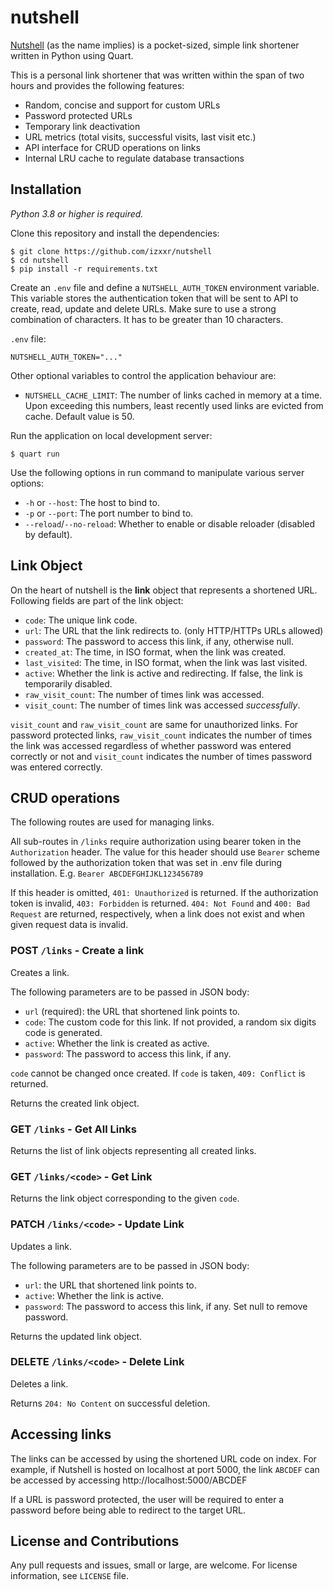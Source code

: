 # nutshell
[Nutshell](https://izxxr.medium.com/writing-a-pocket-sized-url-shortener-in-python-a1f9ab64b14a) (as the name implies) is a
pocket-sized, simple link shortener written in Python using Quart.

This is a personal link shortener that was written within the span of two hours and provides the
following features:

- Random, concise and support for custom URLs
- Password protected URLs
- Temporary link deactivation
- URL metrics (total visits, successful visits, last visit etc.)
- API interface for CRUD operations on links
- Internal LRU cache to regulate database transactions

## Installation
_Python 3.8 or higher is required._

Clone this repository and install the dependencies:

```
$ git clone https://github.com/izxxr/nutshell
$ cd nutshell
$ pip install -r requirements.txt
```

Create an `.env` file and define a `NUTSHELL_AUTH_TOKEN` environment variable. This variable
stores the authentication token that will be sent to API to create, read, update and delete
URLs. Make sure to use a strong combination of characters. It has to be greater than 10 characters.

`.env` file:

```
NUTSHELL_AUTH_TOKEN="..."
```

Other optional variables to control the application behaviour are:

- `NUTSHELL_CACHE_LIMIT`: The number of links cached in memory at a time. Upon exceeding this numbers,
  least recently used links are evicted from cache. Default value is 50.

Run the application on local development server:

```
$ quart run
```

Use the following options in run command to manipulate various server options:

- `-h` or `--host`: The host to bind to.
- `-p` or `--port`: The port number to bind to.
- `--reload`/`--no-reload`: Whether to enable or disable reloader (disabled by default).

## Link Object
On the heart of nutshell is the **link** object that represents a shortened URL. Following
fields are part of the link object:

- `code`: The unique link code.
- `url`: The URL that the link redirects to. (only HTTP/HTTPs URLs allowed)
- `password`: The password to access this link, if any, otherwise null.
- `created_at`: The time, in ISO format, when the link was created.
- `last_visited`: The time, in ISO format, when the link was last visited.
- `active`: Whether the link is active and redirecting. If false, the link is temporarily disabled.
- `raw_visit_count`: The number of times link was accessed.
- `visit_count`: The number of times link was accessed *successfully*.

`visit_count` and `raw_visit_count` are same for unauthorized links. For password protected links, `raw_visit_count`
indicates the number of times the link was accessed regardless of whether password was entered correctly or not and
`visit_count` indicates the number of times password was entered correctly.

## CRUD operations
The following routes are used for managing links.

All sub-routes in `/links` require authorization using bearer token in the `Authorization`
header. The value for this header should use `Bearer` scheme followed by the authorization token
that was set in .env file during installation. E.g. `Bearer ABCDEFGHIJKL123456789`

If this header is omitted, `401: Unauthorized` is returned. If the authorization token is invalid,
`403: Forbidden` is returned. `404: Not Found` and `400: Bad Request` are returned, respectively, when
a link does not exist and when given request data is invalid.

### POST `/links` - Create a link
Creates a link.

The following parameters are to be passed in JSON body:

- `url` (required): the URL that shortened link points to.
- `code`: The custom code for this link. If not provided, a random six digits code is generated.
- `active`: Whether the link is created as active.
- `password`: The password to access this link, if any.

`code` cannot be changed once created. If `code` is taken, `409: Conflict` is returned.

Returns the created link object.

### GET `/links` - Get All Links
Returns the list of link objects representing all created links.

### GET `/links/<code>` - Get Link
Returns the link object corresponding to the given `code`.

### PATCH `/links/<code>` - Update Link
Updates a link.

The following parameters are to be passed in JSON body:

- `url`: the URL that shortened link points to.
- `active`: Whether the link is active.
- `password`: The password to access this link, if any. Set null to remove password.

Returns the updated link object.

### DELETE `/links/<code>` - Delete Link
Deletes a link.

Returns `204: No Content` on successful deletion.

## Accessing links
The links can be accessed by using the shortened URL code on index. For example, if Nutshell is
hosted on localhost at port 5000, the link `ABCDEF` can be accessed by accessing http://localhost:5000/ABCDEF

If a URL is password protected, the user will be required to enter a password before being able
to redirect to the target URL.

## License and Contributions
Any pull requests and issues, small or large, are welcome. For license information, see `LICENSE` file.
